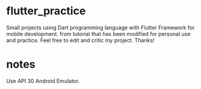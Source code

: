 # flutter_practice
Small projects using Dart programming language with Flutter Framework for mobile development. from tutorial that has been modified for personal use and practice. Feel free to edit and critic my project. Thanks!

# notes
Use API 30 Android Emulator.

